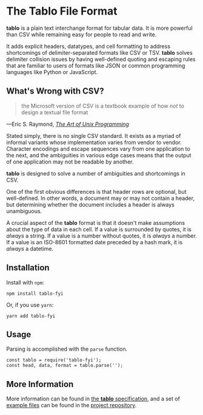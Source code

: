 # The Tablo File Format

__tablo__ is a plain text interchange format for tabular data. It is more
powerful than CSV while remaining easy for people to read and write.

It adds explicit headers, datatypes, and cell formatting to address
shortcomings of delimiter-separated formats like CSV or TSV. __tablo__ solves
delimiter collision issues by having well-defined quoting and escaping rules
that are familiar to users of formats like JSON or common programming languages
like Python or JavaScript.

## What's Wrong with CSV?

> the Microsoft version of CSV is a textbook example of how *not* to design a
> textual file format

—Eric S. Raymond, [*The Art of Unix Programming*][taoup]

Stated simply, there is no single CSV standard. It exists as a myriad of
informal variants whose implementation varies from vendor to vendor. Character
encodings and escape sequences vary from one application to the next, and the
ambiguities in various edge cases means that the output of one application may
not be readable by another.

__tablo__ is designed to solve a number of ambiguities and shortcomings in CSV.

One of the first obvious differences is that header rows are optional, but
well-defined. In other words, a document may or may not contain a header, but
determining whether the document includes a header is always unambiguous.

A crucial aspect of the __tablo__ format is that it doesn't make assumptions
about the type of data in each cell. If a value is surrounded by quotes, it is 
*always* a string. If a value is a number without quotes, it is *always* a
number. If a value is an ISO-8601 formatted date preceded by a hash mark, it
is *always* a datetime.

## Installation

Install with `npm`:

```
npm install tablo-fyi
```

Or, if you use `yarn`:

```
yarn add tablo-fyi
```

## Usage

Parsing is accomplished with the `parse` function.

```
const tablo = require('tablo-fyi');
const head, data, format = tablo.parse('');
```



## More Information

More information can be found in [the __tablo__ specification][spec], and a
set of [example files][examples] can be found in the [project repository][repo].

[taoup]: http://www.catb.org/esr/writings/taoup/html/ch05s02.html#id2901882
[spec]: https://tablo.fyi
[examples]: https://github.com/jotjotdotio/tablo/tree/main/examples
[repo]: https://github.com/jotjotdotio/tablo
